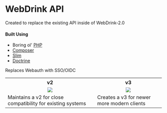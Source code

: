 # WebDrink API

Created to replace the existing API inside of WebDrink-2.0

#### Built Using
- Boring ol' [PHP](http://php.net/)
- [Composer](https://getcomposer.org/)
- [Slim](https://www.slimframework.com/)
- [Doctrine](http://www.doctrine-project.org/)

Replaces Webauth with SSO/OIDC

<table style="width:100%">
  <tr>
    <th>v2</th>
    <th>v3</th>
  </tr>
  <tr>
    <td align="center"><a href="https://github.com/devinmatte/WebDrink-API/blob/master/docs/API-V2.md"><img src="https://img.shields.io/badge/Documentation-v2-blue.svg"></a></td>
    <td align="center"><a href="https://github.com/devinmatte/WebDrink-API/blob/master/docs/API-V3.md"><img src="https://img.shields.io/badge/Documentation-v3-brightgreen.svg
"></a></td>
  </tr>
    <tr>
      <td>Maintains a v2 for close compatibility for existing systems
</td>
      <td>Creates a v3 for newer more modern clients</td>
    </tr>
</table>


